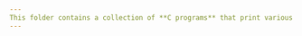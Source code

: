 ```yaml
---
This folder contains a collection of **C programs** that print various text-based number and symbol patterns. These are commonly used in beginner C programming practice and logic-building exercises.
---
```

